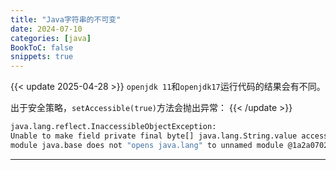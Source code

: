 ```yaml
---
title: "Java字符串的不可变"
date: 2024-07-10
categories: [java]
BookToC: false
snippets: true
---
```


{{< update 2025-04-28 >}}
`openjdk 11`和`openjdk17`运行代码的结果会有不同。

出于安全策略，`setAccessible(true)`方法会抛出异常：
{{< /update >}}

```cmd
java.lang.reflect.InaccessibleObjectException:
Unable to make field private final byte[] java.lang.String.value accessible:
module java.base does not "opens java.lang" to unnamed module @1a2a0702
```

---
